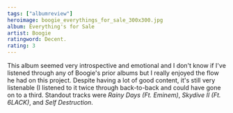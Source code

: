 ```yaml
---
tags: ["albumreview"]
heroimage: boogie_everythings_for_sale_300x300.jpg
album: Everything's for Sale
artist: Boogie
ratingword: Decent.
rating: 3
---
```


This album seemed very introspective and emotional and I don't know if I've
listened through any of Boogie's prior albums but I really enjoyed the flow he
had on this project. Despite having a lot of good content, it's still very
listenable (I listened to it twice through back-to-back and could have gone on
to a third. Standout tracks were _Rainy Days (Ft. Eminem)_, _Skydive II (Ft.
6LACK)_, and _Self Destruction_.

